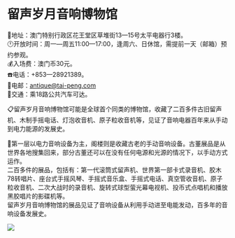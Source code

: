 # 留声岁月音响博物馆  
📍地址：澳门特别行政区花王堂区草堆街13—15号太平电器行3楼。  
🕛开放时间：周一—周五11:00—17:00，逢周六、日休馆，需提前一天（邮箱）预约参观。  
💰入场费：澳门币30元。  
☎️电话：+853—28921389。  
📨电邮：antique@tai-peng.com  
🚌交通：乘18路公共汽车可达。  

📋留声岁月音响博物馆可能是全球首个同类的博物馆，收藏了二百多件古旧留声机、木制手摇电话、灯泡收音机、原子粒收音机等，见证了音响电器百年来从手动到电力能源的发展史。  

📢第一层以电力音响设备为主，阁楼则是收藏古老的手动音响设备。古董展品是从世界各地搜集回来，部分古董还可以在没有任何电源和光源的情况下，以手动方式运作。  
二百多件的展品，包括有：第一代滚筒式留声机、世界第一部卡式录音机、胶木78转唱片、座台式手摇风琴、手摇式音乐盒、手摇式电话、真空管收音机、原子粒收音机、二次大战时的录音机、旋转式球型萤光幕电视机、投币式点唱机和播放黑胶唱片的影碟机等。  
留声岁月音响博物馆的展品见证了音响设备从利用手动进至电能发动，百多年的音响设备发展史。  

![](https://i.postimg.cc/DwrRrshF/202201212155968.png)  
